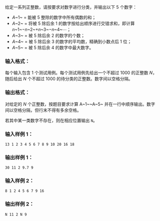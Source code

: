 给定一系列正整数，请按要求对数字进行分类，并输出以下 5 个数字：

- *A*~1~ = 能被 5 整除的数字中所有偶数的和；
- *A*~2~ = 将被 5 除后余 1 的数字按给出顺序进行交错求和，即计算 *n*~1~−*n*~2~+*n*~3~−*n*~4~⋯；
- *A*~3~ = 被 5 除后余 2 的数字的个数；
- *A*~4~ = 被 5 除后余 3 的数字的平均数，精确到小数点后 1 位；
- *A*~5~ = 被 5 除后余 4 的数字中最大数字。

### 输入格式：

每个输入包含 1 个测试用例。每个测试用例先给出一个不超过 1000 的正整数 *N*，随后给出 *N* 个不超过 1000 的待分类的正整数。数字间以空格分隔。

### 输出格式：

对给定的 *N* 个正整数，按题目要求计算 A~1~~A~5~ 并在一行中顺序输出。数字间以空格分隔，但行末不得有多余空格。

若其中某一类数字不存在，则在相应位置输出 `N`。

### 输入样例 1：

```in
13 1 2 3 4 5 6 7 8 9 10 20 16 18
```

### 输出样例 1：

```out
30 11 2 9.7 9
```

### 输入样例 2：

```in
8 1 2 4 5 6 7 9 16
```

### 输出样例 2：

```out
N 11 2 N 9
```